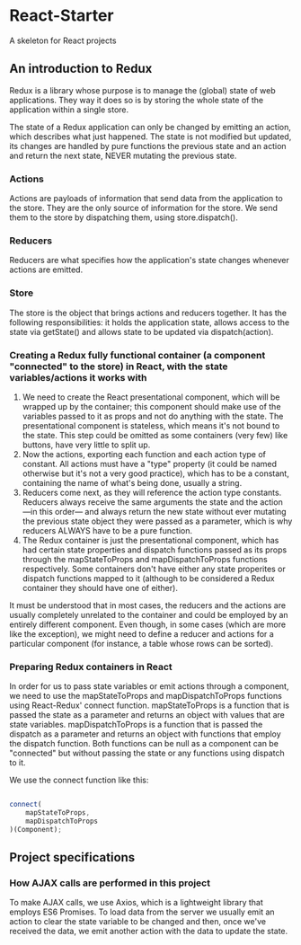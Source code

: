 # React-Starter
A skeleton for React projects

## An introduction to Redux
Redux is a library whose purpose is to manage the (global) state of web applications. They way it does so is by storing the whole state of the application within a single store.

The state of a Redux application can only be changed by emitting an action, which describes what just happened. The state is not modified but updated, its changes are handled by pure functions the previous state and an action and return the next state, NEVER mutating the previous state.

### Actions
Actions are payloads of information that send data from the application to the store. They are the only source of information for the store. We send them to the store by dispatching them, using store.dispatch().

### Reducers
Reducers are what specifies how the application's state changes whenever actions are emitted.

### Store
The store is the object that brings actions and reducers together. It has the following responsibilities: it holds the application state, allows access to the state via getState() and allows state to be updated via dispatch(action).

### Creating a Redux fully functional container (a component "connected" to the store) in React, with the state variables/actions it works with
1. We need to create the React presentational component, which will be wrapped up by the container; this component should make use of the variables passed to it as props and not do anything with the state. The presentational component is stateless, which means it's not bound to the state. This step could be omitted as some containers (very few) like buttons, have very little to split up. 
2. Now the actions, exporting each function and each action type of constant. All actions must have a "type" property (it could be named otherwise but it's not a very good practice), which has to be a constant, containing the name of what's being done, usually a string.
3. Reducers come next, as they will reference the action type constants. Reducers always receive the same arguments the state and the action —in this order— and always return the new state without ever mutating the previous state object they were passed as a parameter, which is why reducers ALWAYS have to be a pure function.
4. The Redux container is just the presentational component, which has had certain state properties and dispatch functions passed as its props through the mapStateToProps and mapDispatchToProps functions respectively. Some containers don't have either any state properites or dispatch functions mapped to it (although to be considered a Redux container they should have one of either).

It must be understood that in most cases, the reducers and the actions are usually completely unrelated to the container and could be employed by an entirely different component. Even though, in some cases (which are more like the exception), we might need to define a reducer and actions for a particular component (for instance, a table whose rows can be sorted).

### Preparing Redux containers in React
In order for us to pass state variables or emit actions through a component, we need to use the mapStateToProps and mapDispatchToProps functions using React-Redux' connect function. mapStateToProps is a function that is passed the state as a parameter and returns an object with values that are state variables. mapDispatchToProps is a function that is passed the dispatch as a parameter and returns an object with functions that employ the dispatch function. Both functions can be null as a component can be "connected" but without passing the state or any functions using dispatch to it.

We use the connect function like this:
```javascript

connect(
	mapStateToProps,
	mapDispatchToProps
)(Component);

```

## Project specifications
### How AJAX calls are performed in this project
To make AJAX calls, we use Axios, which is a lightweight library that employs ES6 Promises. To load data from the server we usually emit an action to clear the state variable to be changed and then, once we've received the data, we emit another action with the data to update the state.